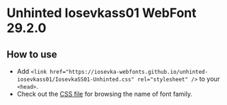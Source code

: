 # Unhinted Iosevkass01 WebFont 29.2.0

## How to use

- Add `<link href="https://iosevka-webfonts.github.io/unhinted-iosevkass01/IosevkaSS01-Unhinted.css" rel="stylesheet" />` to your `<head>`.
- Check out the [CSS file](./IosevkaSS01-Unhinted.css) for browsing the name of font family.
